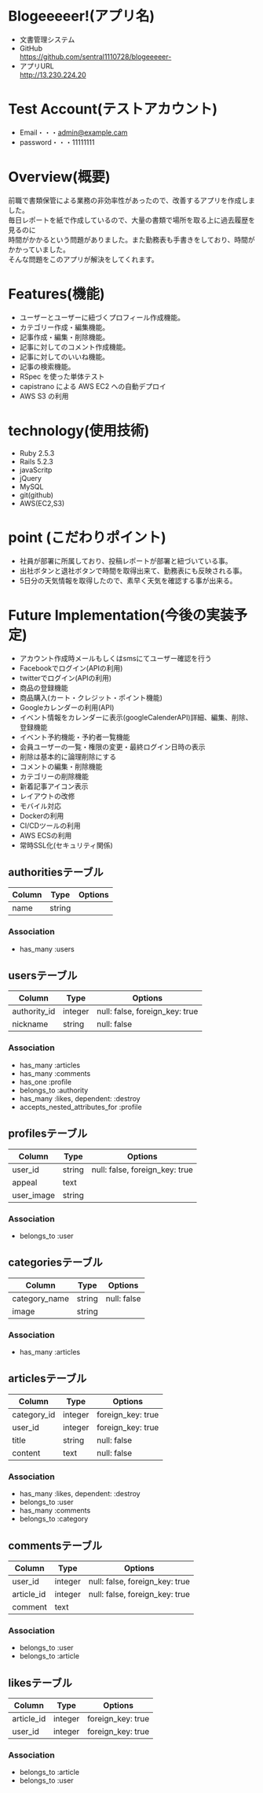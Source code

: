 # Blogeeeeer!(アプリ名)
- 文書管理システム
- GitHub</br>
https://github.com/sentral1110728/blogeeeeer-
- アプリURL</br>
http://13.230.224.20

# Test Account(テストアカウント)
- Email・・・admin@example.cam
- password・・・11111111

# Overview(概要)
前職で書類保管による業務の非効率性があったので、改善するアプリを作成しました。</br>
毎日レポートを紙で作成しているので、大量の書類で場所を取る上に過去履歴を見るのに</br>
時間がかかるという問題がありました。また勤務表も手書きをしており、時間がかかっていました。</br>
そんな問題をこのアプリが解決をしてくれます。

# Features(機能)
- ユーザーとユーザーに紐づくプロフィール作成機能。
- カテゴリー作成・編集機能。
- 記事作成・編集・削除機能。
- 記事に対してのコメント作成機能。
- 記事に対してのいいね機能。
- 記事の検索機能。
- RSpec を使った単体テスト
- capistrano による AWS EC2 への自動デプロイ 
- AWS S3 の利用

# technology(使用技術)
- Ruby 2.5.3
- Rails 5.2.3
- javaScritp
- jQuery
- MySQL
- git(github)
- AWS(EC2,S3)

# point (こだわりポイント)
- 社員が部署に所属しており、投稿レポートが部署と紐づいている事。
- 出社ボタンと退社ボタンで時間を取得出来て、勤務表にも反映される事。
- 5日分の天気情報を取得したので、素早く天気を確認する事が出来る。

# Future Implementation(今後の実装予定)
- アカウント作成時メールもしくはsmsにてユーザー確認を行う
- Facebookでログイン(APIの利用)
- twitterでログイン(APIの利用)
- 商品の登録機能
- 商品購入(カート・クレジット・ポイント機能)
- Googleカレンダーの利用(API)
- イベント情報をカレンダーに表示(googleCalenderAPI)詳細、編集、削除、登録機能
- イベント予約機能・予約者一覧機能
- 会員ユーザーの一覧・権限の変更・最終ログイン日時の表示
- 削除は基本的に論理削除にする
- コメントの編集・削除機能
- カテゴリーの削除機能
- 新着記事アイコン表示
- レイアウトの改修
- モバイル対応
- Dockerの利用
- CI/CDツールの利用
- AWS ECSの利用
- 常時SSL化(セキュリティ関係)

## authoritiesテーブル
|Column|Type|Options|
|------|----|-------|
|name|string||
### Association
- has_many :users

## usersテーブル
|Column|Type|Options|
|------|----|-------|
|authority_id|integer|null: false, foreign_key: true|
|nickname|string|null: false|
### Association
- has_many :articles
- has_many :comments
- has_one :profile
- belongs_to :authority
- has_many :likes, dependent: :destroy
- accepts_nested_attributes_for :profile

## profilesテーブル
|Column|Type|Options|
|------|----|-------|
|user_id|string|null: false, foreign_key: true|
|appeal|text||
|user_image|string||
### Association
- belongs_to :user

## categoriesテーブル
|Column|Type|Options|
|------|----|-------|
|category_name|string|null: false|
|image|string||
### Association
- has_many :articles

## articlesテーブル
|Column|Type|Options|
|------|----|-------|
|category_id|integer|foreign_key: true|
|user_id|integer|foreign_key: true|
|title|string|null: false|
|content|text|null: false|
### Association
- has_many :likes, dependent: :destroy
- belongs_to :user
- has_many :comments
- belongs_to :category

## commentsテーブル
|Column|Type|Options|
|------|----|-------|
|user_id|integer|null: false, foreign_key: true|
|article_id|integer|null: false, foreign_key: true|
|comment|text||
### Association
- belongs_to :user
- belongs_to :article

## likesテーブル
|Column|Type|Options|
|------|----|-------|
|article_id|integer|foreign_key: true|
|user_id|integer|foreign_key: true|
### Association
- belongs_to :article
- belongs_to :user
